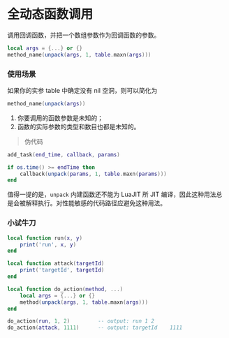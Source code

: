 # 全动态函数调用

调用回调函数，并把一个数组参数作为回调函数的参数。

```lua
local args = {...} or {}
method_name(unpack(args, 1, table.maxn(args)))
```

### 使用场景

如果你的实参 table 中确定没有 nil 空洞，则可以简化为

```lua
method_name(unpack(args))
```

1. 你要调用的函数参数是未知的；
2. 函数的实际参数的类型和数目也都是未知的。

> 伪代码

```lua
add_task(end_time, callback, params)

if os.time() >= endTime then
	callback(unpack(params, 1, table.maxn(params)))
end
```

值得一提的是，`unpack` 内建函数还不能为 LuaJIT 所 JIT 编译，因此这种用法总是会被解释执行。对性能敏感的代码路径应避免这种用法。

### 小试牛刀

```lua
local function run(x, y)
    print('run', x, y)
end

local function attack(targetId)
    print('targetId', targetId)
end

local function do_action(method, ...)
    local args = {...} or {}
    method(unpack(args, 1, table.maxn(args)))
end

do_action(run, 1, 2)         -- output: run 1 2
do_action(attack, 1111)      -- output: targetId    1111
```
